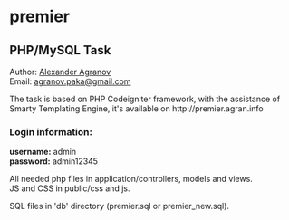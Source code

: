 # premier
<h2>PHP/MySQL Task</h2>

Author: <a href="http://agran.info">Alexander Agranov</a></br>
Email: agranov.paka@gmail.com</br>

<p>The task is based on PHP Codeigniter framework, with the assistance of Smarty Templating Engine,
it's available on  http://premier.agran.info</p>

<h3>Login information:</h3>
<b>username:</b> admin</br>
<b>password:</b> admin12345</br>

<p>All needed php files in application/controllers, models and views.</br>
JS and CSS in public/css and js.</p>
SQL files in 'db' directory (premier.sql or premier_new.sql).



